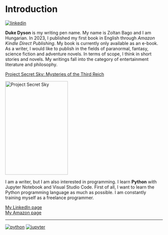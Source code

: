 <h1>Introduction</h1>

[![linkedin](https://img.shields.io/badge/Zoltan_Bago-LinkedIn-blue)](https://www.linkedin.com/in/zoltan-bago/)

<p><b>Duke Dyson</b> is my writing pen name. My name is Zoltan Bago and I am Hungarian. In 2023, I published my first book in English through <i>Amazon Kindle Direct Publishing</i>. My book is currently only available as an e-book. As a writer, I would like to publish in the fields of paranormal, fantasy, science fiction and adventure novels. In terms of scope, I think in short stories and novels. My writings fall into the category of entertainment literature and philosophy.</p>

<a href="https://www.amazon.com/dp/B0BWV988XH">Project Secret Sky: Mysteries of the Third Reich</a>

<img src="https://m.media-amazon.com/images/I/618FsNnK-GL._UX800_.jpg" width="200" height="300" alt="Project Secret Sky">

<p> I am a writer, but I am also interested in programming. I learn <b>Python</b> with Jupyter Notebook and Visual Studio Code. First of all, I want to learn the Python programming language as much as possible. I am constantly training myself as a freelance programmer.</p>

<a href="https://www.linkedin.com/in/zoltan-bago/">My LinkedIn page</a><br>
<a href="https://www.amazon.com/stores/Duke-Dyson/author/B0BWWDRBJ8?ref=ap_rdr&store_ref=ap_rdr&isDramIntegrated=true&shoppingPortalEnabled=true">My Amazon page</a>

<hr>

[![python](https://img.shields.io/badge/Python-language-blue)](https://python.org/) [![jupyter](https://img.shields.io/badge/Jupyter%20Notebook-web%20app-orange)](https://jupyter.org/) 

<!---
ZoltanBago/ZoltanBago is a ✨ special ✨ repository because its `README.md` (this file) appears on your GitHub profile.
You can click the Preview link to take a look at your changes.
--->

